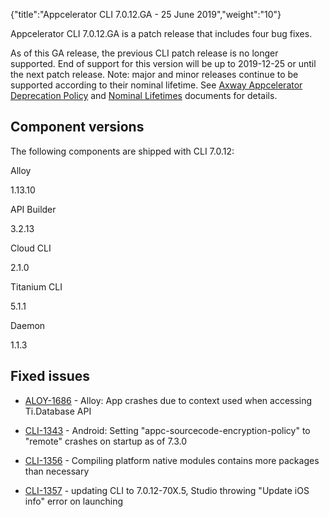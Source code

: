 {"title":"Appcelerator CLI 7.0.12.GA - 25 June 2019","weight":"10"} 

Appcelerator CLI 7.0.12.GA is a patch release that includes four bug fixes.

As of this GA release, the previous CLI patch release is no longer supported. End of support for this version will be up to 2019-12-25 or until the next patch release. Note: major and minor releases continue to be supported according to their nominal lifetime. See [Axway Appcelerator Deprecation Policy](/docs/appc/AMPLIFY_Appcelerator_Services_Overview/Axway_Appcelerator_Deprecation_Policy/) and [Nominal Lifetimes](/docs/appc/AMPLIFY_Appcelerator_Services_Overview/Axway_Appcelerator_Product_Lifecycle/#NominalLifetimes) documents for details.

## Component versions

The following components are shipped with CLI 7.0.12:

Alloy

1.13.10

API Builder

3.2.13

Cloud CLI

2.1.0

Titanium CLI

5.1.1

Daemon

1.1.3

## Fixed issues

*   [ALOY-1686](https://jira.appcelerator.org/browse/ALOY-1686) - Alloy: App crashes due to context used when accessing Ti.Database API
    
*   [CLI-1343](https://jira.appcelerator.org/browse/CLI-1343) - Android: Setting "appc-sourcecode-encryption-policy" to "remote" crashes on startup as of 7.3.0
    
*   [CLI-1356](https://jira.appcelerator.org/browse/CLI-1356?src=confmacro) - Compiling platform native modules contains more packages than necessary
    
*   [CLI-1357](https://jira.appcelerator.org/browse/CLI-1357?src=confmacro) - updating CLI to 7.0.12-70X.5, Studio throwing "Update iOS info" error on launching